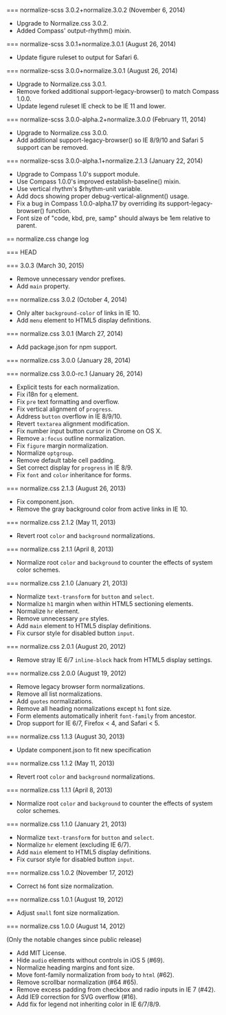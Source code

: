 === normalize-scss 3.0.2+normalize.3.0.2 (November 6, 2014)

* Upgrade to Normalize.css 3.0.2.
* Added Compass' output-rhythm() mixin.

=== normalize-scss 3.0.1+normalize.3.0.1 (August 26, 2014)

* Update figure ruleset to output for Safari 6.

=== normalize-scss 3.0.0+normalize.3.0.1 (August 26, 2014)

* Upgrade to Normalize.css 3.0.1.
* Remove forked additional support-legacy-browser() to match Compass 1.0.0.
* Update legend ruleset IE check to be IE 11 and lower.

=== normalize-scss 3.0.0-alpha.2+normalize.3.0.0 (February 11, 2014)

* Upgrade to Normalize.css 3.0.0.
* Add additional support-legacy-browser() so IE 8/9/10 and Safari 5 support can be removed.

=== normalize-scss 3.0.0-alpha.1+normalize.2.1.3 (January 22, 2014)

* Upgrade to Compass 1.0's support module.
* Use Compass 1.0.0's improved establish-baseline() mixin.
* Use vertical rhythm's $rhythm-unit variable.
* Add docs showing proper debug-vertical-alignment() usage.
* Fix a bug in Compass 1.0.0-alpha.17 by overriding its support-legacy-browser() function.
* Font size of "code, kbd, pre, samp" should always be 1em relative to parent.


== normalize.css change log

=== HEAD

=== 3.0.3 (March 30, 2015)

* Remove unnecessary vendor prefixes.
* Add `main` property.

=== normalize.css 3.0.2 (October 4, 2014)

* Only alter `background-color` of links in IE 10.
* Add `menu` element to HTML5 display definitions.

=== normalize.css 3.0.1 (March 27, 2014)

* Add package.json for npm support.

=== normalize.css 3.0.0 (January 28, 2014)

=== normalize.css 3.0.0-rc.1 (January 26, 2014)

* Explicit tests for each normalization.
* Fix i18n for `q` element.
* Fix `pre` text formatting and overflow.
* Fix vertical alignment of `progress`.
* Address `button` overflow in IE 8/9/10.
* Revert `textarea` alignment modification.
* Fix number input button cursor in Chrome on OS X.
* Remove `a:focus` outline normalization.
* Fix `figure` margin normalization.
* Normalize `optgroup`.
* Remove default table cell padding.
* Set correct display for `progress` in IE 8/9.
* Fix `font` and `color` inheritance for forms.

=== normalize.css 2.1.3 (August 26, 2013)

* Fix component.json.
* Remove the gray background color from active links in IE 10.

=== normalize.css 2.1.2 (May 11, 2013)

* Revert root `color` and `background` normalizations.

=== normalize.css 2.1.1 (April 8, 2013)

* Normalize root `color` and `background` to counter the effects of system
  color schemes.

=== normalize.css 2.1.0 (January 21, 2013)

* Normalize `text-transform` for `button` and `select`.
* Normalize `h1` margin when within HTML5 sectioning elements.
* Normalize `hr` element.
* Remove unnecessary `pre` styles.
* Add `main` element to HTML5 display definitions.
* Fix cursor style for disabled button `input`.

=== normalize.css 2.0.1 (August 20, 2012)

* Remove stray IE 6/7 `inline-block` hack from HTML5 display settings.

=== normalize.css 2.0.0 (August 19, 2012)

* Remove legacy browser form normalizations.
* Remove all list normalizations.
* Add `quotes` normalizations.
* Remove all heading normalizations except `h1` font size.
* Form elements automatically inherit `font-family` from ancestor.
* Drop support for IE 6/7, Firefox < 4, and Safari < 5.

=== normalize.css 1.1.3 (August 30, 2013)

* Update component.json to fit new specification

=== normalize.css 1.1.2 (May 11, 2013)

* Revert root `color` and `background` normalizations.

=== normalize.css 1.1.1 (April 8, 2013)

* Normalize root `color` and `background` to counter the effects of system
  color schemes.

=== normalize.css 1.1.0 (January 21, 2013)

* Normalize `text-transform` for `button` and `select`.
* Normalize `hr` element (excluding IE 6/7).
* Add `main` element to HTML5 display definitions.
* Fix cursor style for disabled button `input`.

=== normalize.css 1.0.2 (November 17, 2012)

* Correct `h6` font size normalization.

=== normalize.css 1.0.1 (August 19, 2012)

* Adjust `small` font size normalization.

=== normalize.css 1.0.0 (August 14, 2012)

(Only the notable changes since public release)

* Add MIT License.
* Hide `audio` elements without controls in iOS 5 (#69).
* Normalize heading margins and font size.
* Move font-family normalization from `body` to `html` (#62).
* Remove scrollbar normalization (#64 #65).
* Remove excess padding from checkbox and radio inputs in IE 7 (#42).
* Add IE9 correction for SVG overflow (#16).
* Add fix for legend not inheriting color in IE 6/7/8/9.

